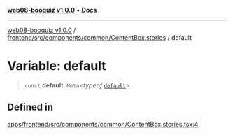 [**web08-booquiz v1.0.0**](../../../../../../README.md) • **Docs**

***

[web08-booquiz v1.0.0](../../../../../../modules.md) / [frontend/src/components/common/ContentBox.stories](../README.md) / default

# Variable: default

> `const` **default**: `Meta`\<*typeof* [`default`](../../ContentBox/functions/default.md)\>

## Defined in

[apps/frontend/src/components/common/ContentBox.stories.tsx:4](https://github.com/boostcampwm-2024/web08-BooQuiz/blob/070f8cd9fc8f2112d3401f93894ddd08f59e2916/apps/frontend/src/components/common/ContentBox.stories.tsx#L4)
